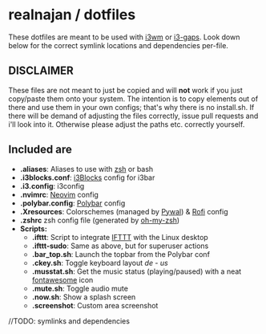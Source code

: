 # realnajan / dotfiles
These dotfiles are meant to be used with [i3wm](https://github.com/i3/i3) or [i3-gaps](https://github.com/Airblader/i3). 
Look down below for the correct symlink locations and dependencies per-file.

## DISCLAIMER
These files are not meant to just be copied and will **not** work if you just copy/paste them onto your system. 
The intention is to copy elements out of there and use them in your own configs; 
that's why there is no install.sh.
If there will be demand of adjusting the files correctly, issue pull requests and i'll look into it.
Otherwise please adjust the paths etc. correctly yourself.

## Included are
*   **.aliases**: Aliases to use with [zsh](https://www.zsh.org/) or bash
*   **.i3blocks.conf**: [i3Blocks](https://github.com/vivien/i3blocks) config for i3bar
*   **.i3.config**: i3config
*   **.nvimrc**: [Neovim](https://github.com/neovim/neovim) config
*   **.polybar.config**: [Polybar](https://github.com/jaagr/polybar) config
*   **.Xresources**: Colorschemes (managed by [Pywal](http://bit.ly/2OWFUEc)) & [Rofi](https://github.com/DaveDavenport/rofi) config
*   **.zshrc** zsh config file (generated by [oh-my-zsh](https://github.com/robbyrussell/oh-my-zsh))
*   **Scripts:**
	*   **.ifttt**: Script to integrate [IFTTT](https://ifttt.com/discover) with the Linux desktop
	*   **.ifttt-sudo**: Same as above, but for superuser actions
	*   **.bar_top.sh**: Launch the topbar from the Polybar conf
	*   **.ckey.sh**: Toggle keyboard layout *de - us*
	*   **.musstat.sh**: Get the music status (playing/paused) with a neat [fontawesome](http://bit.ly/2A9dMsn) icon
	*   **.mute.sh**: Toggle audio mute
	*   **.now.sh**: Show a splash screen
	*   **.screenshot**: Custom area screenshot
	
//TODO: symlinks and dependencies
